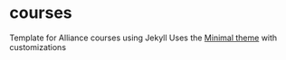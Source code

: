 # courses
Template for Alliance courses using Jekyll
Uses the [Minimal theme](https://github.com/pages-themes/minimal/) with customizations
